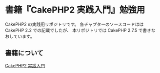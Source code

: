 # 書籍『CakePHP2 実践入門』勉強用

CakePHP2 の実践用リポジトリです。
各チャプターのソースコードはは CakePHP 2.2 での記載でしたが、 本リポジトリでは CakePHP 2.7.5 で書きなおしています。

## 書籍について

[CakePHP2 実践入門](http://gihyo.jp/book/2012/978-4-7741-5324-7)
